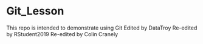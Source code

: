 # Git_Lesson
This repo is intended to demonstrate using Git
Edited by DataTroy
Re-edited by RStudent2019
Re-edited by Colin Cranely